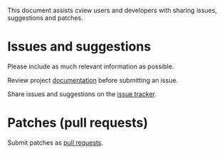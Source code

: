 This document assists cview users and developers with sharing issues,
suggestions and patches.

# Issues and suggestions

Please include as much relevant information as possible.

Review project [documentation](https://docs.rocketnine.space/gitlab.com/tslocum/cview)
before submitting an issue.

Share issues and suggestions on the [issue tracker](https://gitlab.com/tslocum/cview/issues).

# Patches (pull requests)

Submit patches as [pull requests](https://gitlab.com/tslocum/cview/merge_requests).
